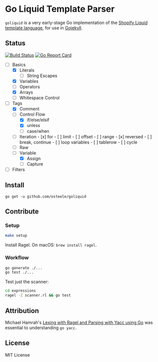 # Go Liquid Template Parser

`goliquid` is a very early-stage Go implementation of the [Shopify Liquid template language](https://shopify.github.io/liquid), for use in [Gojekyll](https://github.com/osteele/gojekyll).

## Status
[![Build Status](https://travis-ci.org/osteele/liquid.svg?branch=master)](https://travis-ci.org/osteele/liquid)
[![Go Report Card](https://goreportcard.com/badge/github.com/osteele/liquid)](https://goreportcard.com/report/github.com/osteele/liquid)

- [ ] Basics
  - [x] Literals
    - [ ] String Escapes
  - [x] Variables
  - [ ] Operators
  - [x] Arrays
  - [ ] Whitespace Control
- [ ] Tags
  - [x] Comment
  - [ ] Control Flow
    - [x] if/else/elsif
    - [x] unless
    - [ ] case/when
  - [ ] Iteration
        - [x] for
            - [ ] limit
            - [ ] offset
            - [ ] range
            - [x] reversed
        - [ ] break, continue
        - [ ] loop variables
        - [ ] tablerow
        - [ ] cycle
  - [ ] Raw
  - [ ] Variable
    - [x] Assign
    - [ ] Capture
- [ ] Filters

## Install

`go get -u github.com/osteele/goliquid`

## Contribute

### Setup

```bash
make setup
```

Install Ragel. On macOS: `brew install ragel`.

### Workflow

```bash
go generate ./...
go test ./...
```

Test just the scanner:

```bash
cd expressions
ragel -Z scanner.rl && go test
```

## Attribution

Michael Hamrah's [Lexing with Ragel and Parsing with Yacc using Go](https://medium.com/@mhamrah/lexing-with-ragel-and-parsing-with-yacc-using-go-81e50475f88f) was essential to understanding `go yacc`.

## License

MIT License
